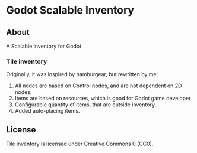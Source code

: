 # Godot Scalable Inventory
## About
A Scalable inventory for Godot

### Tile inventory
Originally, it was inspired by hamburgear, but rewritten by me:
1. All nodes are based on Control nodes, and are not dependent on 2D nodes.
2. Items are based on resources, which is good for Godot game developer
3. Configurable quantity of items, that are outside inventory.
4. Added auto-placing items.

## License
Tile inventory is licensed under Creative Commons 0 (CC0).
